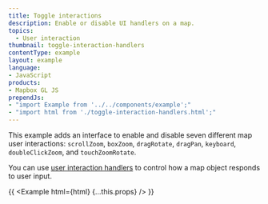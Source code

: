 ```yaml
---
title: Toggle interactions
description: Enable or disable UI handlers on a map.
topics:
  - User interaction
thumbnail: toggle-interaction-handlers
contentType: example
layout: example
language:
- JavaScript
products:
- Mapbox GL JS
prependJs:
- "import Example from '../../components/example';"
- "import html from './toggle-interaction-handlers.html';"
---
```


This example adds an interface to enable and disable seven different map user interactions: `scrollZoom`, `boxZoom`, `dragRotate`, `dragPan`, `keyboard`, `doubleClickZoom`, and `touchZoomRotate`.

You can use [user interaction handlers](https://docs.mapbox.com/mapbox-gl-js/api/handlers/) to control how a map object responds to user input.

{{ <Example html={html} {...this.props} /> }}

